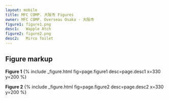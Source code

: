 ```yaml
---
layout: mobile
title: MFC COMP. 大阪市 Figures
owner: MFC COMP. Overseas Osaka - 大阪市
figure1: figure1.png
desc1:   Wapple Atch
figure2: figure2.png
desc2:   Mirco Toilet
---
```


## Figure markup

   **Figure 1**
   {% include _figure.html fig=page.figure1 desc=page.desc1 x=330 y=200 %}

   **Figure 2**
   {% include _figure.html fig=page.figure2 desc=page.desc2 x=330 y=200 %}

